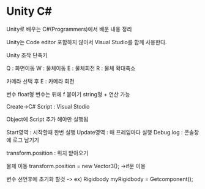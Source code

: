 # Unity C#
Unity로 배우는 C#(Programmers)에서 배운 내용 정리

Unity는 Code editor 포함하지 않아서 Visual Studio를 함께 사용한다.

Unity 조작 단축키

Q : 화면이동
W : 물체이동
E : 물체회전
R : 물체 확대축소

카메라 선택 후 E : 카메라 회전

변수
float형 변수는 뒤에 f 붙이기
string형 + 연산 가능

Create->C# Script : Visual Stodio

Object에 Script 추가 해야만 실행됨 

Start영역 : 시작할때 한번 실행
Update영역 : 매 프레임마다 실행
Debug.log : 콘솔창에 로그 남기기

transform.position : 위치 받아오기

물체 이동
transform.position = new Vector3(); ->if문 이용

변수 선언후에 초기화 할것 -> ex) Rigidbody myRigidbody = Getcomponent<Rigidbody>();
  
  
